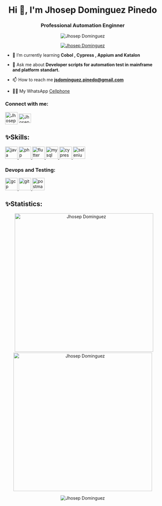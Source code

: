 <!--<img align="center" src="https://user-images.githubusercontent.com/91768959/136720579-5e62a216-7a68-4509-bb6c-08f1f93b8901.gif" width="1000" height="450" /> -->
<!--<img align="center" src="https://user-images.githubusercontent.com/91768959/136721567-c55c78e4-d4f2-487d-b093-f8abcca1bd76.png" width="1000" height="480" /> -->
<h1 align="center">Hi 👋, I'm Jhosep Dominguez Pinedo</h1>
<h3 align="center">Professional Automation Enginner</h3>

<p align="center"> <img src="https://komarev.com/ghpvc/?username=jsdominguez" alt="Jhosep Dominguez" /> </p>

<p align="center"> <a href="https://github.com/ryo-ma/github-profile-trophy"><img src="https://github-profile-trophy.vercel.app/?username=jsdominguez" alt="Jhosep Dominguez" /></a> </p>


- 🌱 I’m currently learning **Cobol , Cypress , Appium and Katalon** 

- 💬 Ask me about **Developer scripts for automation test in mainframe and platform standart.**

- 📫 How to reach me **jsdominguez.pinedo@gmail.com**

- 🤳🏽 My WhatsApp [Cellphone](https://wa.me/51983526842?text=Hola)

<h3 align="left">Connect with me:</h3>

<p align="left">
<a href="https://www.linkedin.com/in/jdominguezpinedo/" target="blank"><img align="center" src="https://raw.githubusercontent.com/rahuldkjain/github-profile-readme-generator/master/src/images/icons/Social/linked-in-alt.svg" alt="Jhosep Dominguez="30" width="40" /></a>
<a href="https://www.instagram.com/jhosep.c0m/" target="blank"><img align="center" src="https://raw.githubusercontent.com/rahuldkjain/github-profile-readme-generator/master/src/images/icons/Social/instagram.svg" alt="Jhosep Dominguez" height="30" width="40" /></a>
</p>

<h2 align="left">✨Skills:</h2>
<p align="left">
<a href="#" target="_blank"> <img src="https://www.vectorlogo.zone/logos/java/java-icon.svg" alt="java" width="40" height="40"/> </a>
<a href="#" target="_blank"> <img src="https://www.vectorlogo.zone/logos/php/php-icon.svg" alt="php" width="40" height="40"/> </a> 
<a href="#" target="_blank"> <img src="https://www.vectorlogo.zone/logos/linux/linux-icon.svg" alt="flutter" width="40" height="40"/> </a>
<a href="#" target="_blank"> <img src="https://www.vectorlogo.zone/logos/mysql/mysql-icon.svg" alt="mysql" width="40" height="40"/> </a>
<a href="#" target="_blank"> <img src="https://pics.freeicons.io/uploads/icons/png/3556671901536211770-512.png" alt="cypress" width="40" height="40"/> </a>
<a href="#" target="_blank"> <img src="https://pics.freeicons.io/uploads/icons/png/15484977381551942825-512.png" alt="selenium" width="40" height="40"/> </a>
</p>
<h3 align="left">Devops and Testing:</h3>
<p align="left">
<a href="https://cloud.google.com" target="_blank"> <img src="https://www.vectorlogo.zone/logos/google_cloud/google_cloud-icon.svg" alt="gcp" width="40" height="40"/> </a> 
<a href="https://git-scm.com/" target="_blank"> <img src="https://www.vectorlogo.zone/logos/git-scm/git-scm-icon.svg" alt="git" width="40" height="40"/> </a> 
<a href="https://postman.com" target="_blank"> <img src="https://www.vectorlogo.zone/logos/getpostman/getpostman-icon.svg" alt="postman" width="40" height="40"/> </a>
</p>

<h2 align="left">✨Statistics:</h2>

<p align="center">&nbsp;
  <a><img  alt="Jhosep Dominguez" src="https://github-readme-stats.vercel.app/api?username=jsdominguez&show_icons=true&theme=dark" width="450" /></a>
  <a><img src="https://github-readme-streak-stats.herokuapp.com/?user=jsdominguez&" alt="Jhosep Dominguez" width="450"/></a>
 </p>

<p align="center"><img align="center" src="https://github-readme-stats.vercel.app/api/top-langs?username=jsdominguez&show_icons=true&locale=en&layout=compact" alt="Jhosep Dominguez" /></p>
